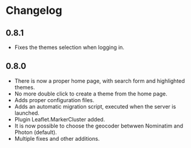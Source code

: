 # Changelog

## 0.8.1

* Fixes the themes selection when logging in.

## 0.8.0

* There is now a proper home page, with search form and highlighted themes.
* No more double click to create a theme from the home page.
* Adds proper configuration files.
* Adds an automatic migration script, executed when the server is launched.
* Plugin Leaflet.MarkerCluster added.
* It is now possible to choose the geocoder betwwen Nominatim and Photon (default).
* Multiple fixes and other additions.
